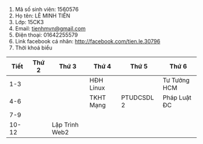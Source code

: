 1. Mã số sinh viên: 1560576
2. Họ tên: LÊ MINH TIẾN
3. Lớp: 15CK3
4. Email: tienhmvn@gmail.com
5. Điện thoại: 01642255579
6. Link facebook cá nhân: http://facebook.com/tien.le.30796
7. Thời khoá biểu  

Tiết   |  Thứ 2  |     Thứ 3     |     Thứ 4     |     Thứ 5     |     Thứ 6  
-------|-------|-------------|-------------| ------------|-------------  
  1-3   |         |               |   HĐH Linux   |               | Tư Tưởng HCM  
   4-6   |         |               |   TKHT Mạng   |   PTUDCSDL 2  | Pháp Luật ĐC  
   7-9   |         |               |               |               |  
   10-12  |         |Lập Trình Web2 |               |               |               